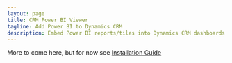 ```yaml
---
layout: page
title: CRM Power BI Viewer
tagline: Add Power BI to Dynamics CRM
description: Embed Power BI reports/tiles into Dynamics CRM dashboards and forms.
---
```


More to come here, but for now see
[Installation Guide](pages/installation.html)
